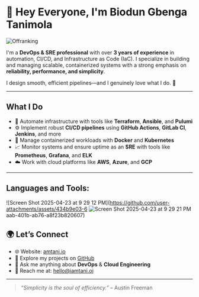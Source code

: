 # 👋 Hey Everyone, I'm Biodun Gbenga Tanimola

![Offranking](https://github.com/user-attachments/assets/2aa3733b-8b6e-4c06-bb53-5227f59d9be6)

I'm a **DevOps & SRE professional** with over **3 years of experience** in automation, CI/CD, and Infrastructure as Code (IaC). I specialize in building and managing scalable, containerized systems with a strong emphasis on **reliability, performance, and simplicity**.

I design smooth, efficient pipelines—and I genuinely love what I do. 💙

---

## What I Do

- 🔧 Automate infrastructure with tools like **Terraform**, **Ansible**, and **Pulumi**
- ⚙️ Implement robust **CI/CD pipelines** using **GitHub Actions**, **GitLab CI**, **Jenkins**, and more
- 🐳 Manage containerized workloads with **Docker** and **Kubernetes**
- 📈 Monitor systems and ensure uptime as an **SRE** with tools like **Prometheus**, **Grafana**, and **ELK**
- ☁️ Work with cloud platforms like **AWS**, **Azure**, and **GCP**

---

## Languages and Tools:
![Screen Shot 2025-04-23 at 9 29 12 PM](https://github.com/user-attachments/assets/434b9e03-6
![Screen Shot 2025-04-23 at 9 29 21 PM](https://github.com/user-attachments/assets/97d4eaaa-4c86-4463-8caa-c8b4246b236e)
aab-401b-ab76-a8f23b820607)




## 🌍 Let’s Connect

- 🌐 Website: [amtani.io](https://amtani.io)
- 📂 Explore my projects on [GitHub](https://github.com/offranking)
- 💬 Ask me anything about **DevOps** & **Cloud Engineering**
- 📧 Reach me at: [hello@iamtani.oi](mailto:hello@iamtani.oi)

---

> _“Simplicity is the soul of efficiency.”_ – Austin Freeman

<!---
offranking/offranking is a ✨ special ✨ repository because its `README.md` (this file) appears on your GitHub profile.
You can click the Preview link to take a look at your changes.
--->
